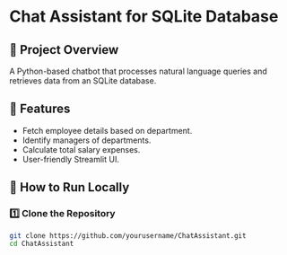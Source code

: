 # Chat Assistant for SQLite Database

## 📌 Project Overview
A Python-based chatbot that processes natural language queries and retrieves data from an SQLite database.

## 🔧 Features
- Fetch employee details based on department.
- Identify managers of departments.
- Calculate total salary expenses.
- User-friendly Streamlit UI.

## 🚀 How to Run Locally
### 1️⃣ Clone the Repository
```sh
git clone https://github.com/yourusername/ChatAssistant.git
cd ChatAssistant


